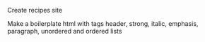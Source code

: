 Create recipes site

Make a boilerplate html with tags header, strong, italic, 
emphasis, paragraph, unordered and ordered lists